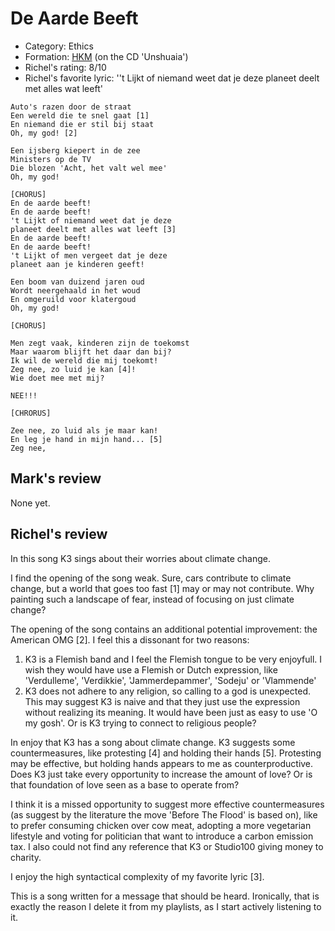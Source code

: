 # De Aarde Beeft

 * Category: Ethics
 * Formation: [HKM](Hkm.md) (on the CD 'Unshuaia')
 * Richel's rating: 8/10
 * Richel's  favorite lyric: ''t Lijkt of niemand weet dat je deze planeet deelt met alles wat leeft'

```
Auto's razen door de straat
Een wereld die te snel gaat [1]
En niemand die er stil bij staat
Oh, my god! [2]

Een ijsberg kiepert in de zee
Ministers op de TV
Die blozen 'Acht, het valt wel mee'
Oh, my god!

[CHORUS]
En de aarde beeft! 
En de aarde beeft! 
't Lijkt of niemand weet dat je deze
planeet deelt met alles wat leeft [3]
En de aarde beeft! 
En de aarde beeft! 
't Lijkt of men vergeet dat je deze
planeet aan je kinderen geeft!

Een boom van duizend jaren oud
Wordt neergehaald in het woud
En omgeruild voor klatergoud
Oh, my god!

[CHORUS]

Men zegt vaak, kinderen zijn de toekomst
Maar waarom blijft het daar dan bij?
Ik wil de wereld die mij toekomt!
Zeg nee, zo luid je kan [4]!
Wie doet mee met mij?

NEE!!!

[CHRORUS]

Zee nee, zo luid als je maar kan!
En leg je hand in mijn hand... [5]
Zeg nee, 

```

## Mark's review

None yet.

## Richel's review

In this song K3 sings about their worries about climate change.

I find the opening of the song weak. Sure, cars contribute to
climate change, but a world that goes too fast [1] may or may not
contribute. Why painting such a landscape of fear, instead of
focusing on just climate change?

The opening of the song contains an additional potential improvement: 
the American OMG [2]. I feel this a dissonant for two reasons:
  1. K3 is a Flemish band and I feel the Flemish tongue
     to be very enjoyfull. I wish they would have use a Flemish or Dutch 
     expression, like 'Verdulleme', 'Verdikkie', 'Jammerdepammer', 
     'Sodeju' or 'Vlammende'
  2. K3 does not adhere to any religion, so calling to a god is unexpected.
     This may suggest K3 is naive and that they just use the expression without
     realizing its meaning. It would have been just as easy to use 'O my gosh'.
     Or is K3 trying to connect to religious people?
     
In enjoy that K3 has a song about climate change. 
K3 suggests some countermeasures, like
protesting [4] and holding their hands [5].
Protesting may be effective, but holding hands appears to me 
as counterproductive. Does K3 just take every opportunity
to increase the amount of love? Or is that foundation of
love seen as a base to operate from?

I think it is a missed opportunity to suggest
more effective countermeasures (as suggest by the literature
the move 'Before The Flood' is based on),
like to prefer consuming chicken over cow meat, adopting a more
vegetarian lifestyle and voting for politician that want to introduce
a carbon emission tax. I also could not find any reference that K3
or Studio100 giving money to charity.

I enjoy the high syntactical complexity of my favorite lyric [3].

This is a song written for a message that should be heard. Ironically,
that is exactly the reason I delete it from my playlists, as I start
actively listening to it. 
